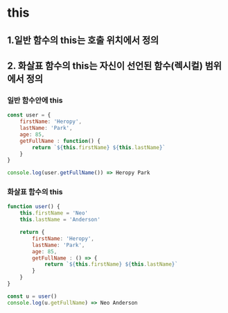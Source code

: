 # this 
## 1.일반 함수의 this는 호출 위치에서 정의
## 2. 화살표 함수의 this는 자신이 선언된 함수(렉시컬) 범위에서 정의 

### 일반 함수안에 this 
```javascript
const user = {
    firstName: 'Heropy',
    lastName: 'Park',
    age: 85,
    getFullName : function() {
        return `${this.firstName} ${this.lastName}`
    }
}

console.log(user.getFullName()) => Heropy Park
```


### 화살표 함수의 this
```javascript
function user() {
    this.firstName = 'Neo'
    this.lastName = 'Anderson'

    return {
        firstName: 'Heropy',
        lastName: 'Park',
        age: 85,
        getFullName : () => {
            return `${this.firstName} ${this.lastName}`
        }
    }
}

const u = user()
console.log(u.getFullName) => Neo Anderson
```
